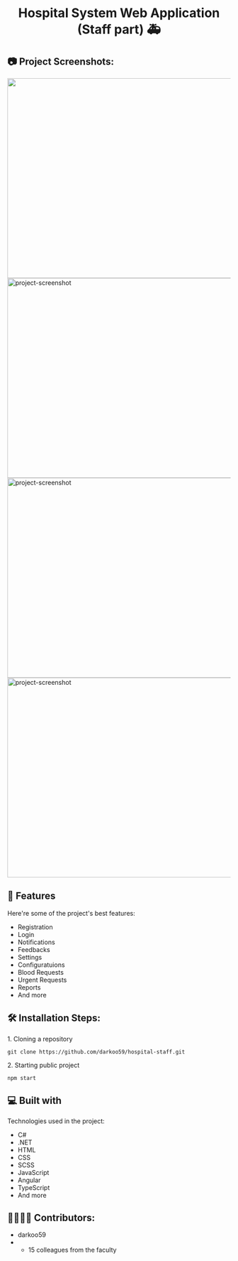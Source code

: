 <h1 align="center" id="title">Hospital System Web Application (Staff part) 🚑</h1>

<h2>📷 Project Screenshots:</h2>

<img src="https://github.com/darkoo59/hospital-staff-psw-project/blob/dev/src/images/Screenshot_1.png" width="900" height="450/">

<img src="https://github.com/darkoo59/hospital-staff-psw-project/blob/dev/src/images/Screenshot_2.png" alt="project-screenshot" width="900" height="450/">

<img src="https://github.com/darkoo59/hospital-staff-psw-project/blob/dev/src/images/Screenshot_3.png" alt="project-screenshot" width="900" height="450/">

<img src="https://github.com/darkoo59/hospital-staff-psw-project/blob/dev/src/images/Screenshot_4.png" alt="project-screenshot" width="900" height="450/">


  
  
<h2>🧐 Features</h2>

Here're some of the project's best features:

*   Registration
*   Login
*   Notifications
*   Feedbacks
*   Settings
*   Configuratuions
*   Blood Requests
*   Urgent Requests
*   Reports
*   And more

<h2>🛠️ Installation Steps:</h2>

<p>1. Cloning a repository</p>

```
git clone https://github.com/darkoo59/hospital-staff.git
```

<p>2. Starting public project</p>

```
npm start
```
  
<h2>💻 Built with</h2>

Technologies used in the project:

*   C#
*   .NET
*   HTML
*   CSS
*   SCSS
*   JavaScript
*   Angular
*   TypeScript
*   And more

<h2>👩‍👨‍👦‍👧 Contributors:</h2>

*   darkoo59
*   + 15 colleagues from the faculty

